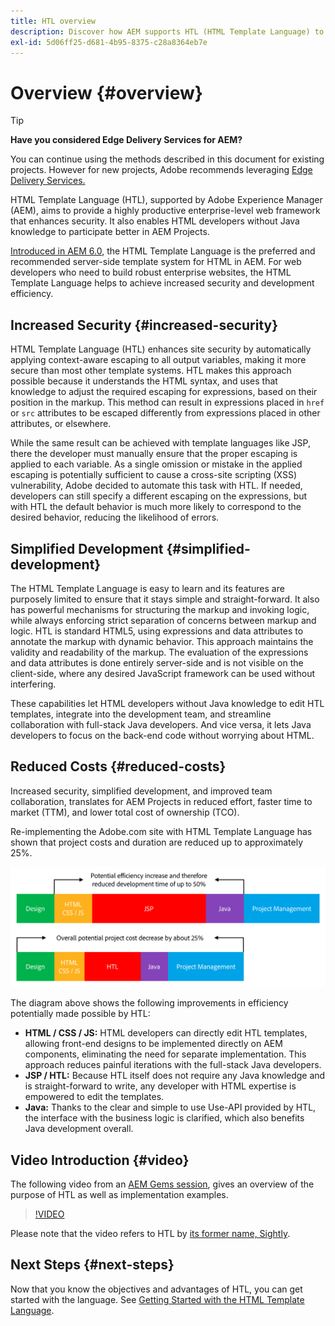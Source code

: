 ```yaml
---
title: HTL overview
description: Discover how AEM supports HTL (HTML Template Language) to provide a productive enterprise-level web framework that enhances security. This framework lets HTML developers without Java knowledge to participate better in AEM Projects.
exl-id: 5d06ff25-d681-4b95-8375-c28a8364eb7e
---
```


# Overview {#overview}

>[!TIP]
>
>**Have you considered Edge Delivery Services for AEM?**
>
>You can continue using the methods described in this document for existing projects. However for new projects, Adobe recommends leveraging [Edge Delivery Services.](https://experienceleague.adobe.com/en/docs/experience-manager-cloud-service/content/edge-delivery/overview)

HTML Template Language (HTL), supported by Adobe Experience Manager (AEM), aims to provide a highly productive enterprise-level web framework that enhances security. It also enables HTML developers without Java knowledge to participate better in AEM Projects.

[Introduced in AEM 6.0](history.md), the HTML Template Language is the preferred and recommended server-side template system for HTML in AEM. For web developers who need to build robust enterprise websites, the HTML Template Language helps to achieve increased security and development efficiency. 

## Increased Security {#increased-security}

HTML Template Language (HTL) enhances site security by automatically applying context-aware escaping to all output variables, making it more secure than most other template systems. HTL makes this approach possible because it understands the HTML syntax, and uses that knowledge to adjust the required escaping for expressions, based on their position in the markup. This method can result in expressions placed in `href` or `src` attributes to be escaped differently from expressions placed in other attributes, or elsewhere.

While the same result can be achieved with template languages like JSP, there the developer must manually ensure that the proper escaping is applied to each variable. As a single omission or mistake in the applied escaping is potentially sufficient to cause a cross-site scripting (XSS) vulnerability, Adobe decided to automate this task with HTL. If needed, developers can still specify a different escaping on the expressions, but with HTL the default behavior is much more likely to correspond to the desired behavior, reducing the likelihood of errors.

## Simplified Development {#simplified-development}

The HTML Template Language is easy to learn and its features are purposely limited to ensure that it stays simple and straight-forward. It also has powerful mechanisms for structuring the markup and invoking logic, while always enforcing strict separation of concerns between markup and logic. HTL is standard HTML5, using expressions and data attributes to annotate the markup with dynamic behavior. This approach maintains the validity and readability of the markup. The evaluation of the expressions and data attributes is done entirely server-side and is not visible on the client-side, where any desired JavaScript framework can be used without interfering.

These capabilities let HTML developers without Java knowledge to edit HTL templates, integrate into the development team, and streamline collaboration with full-stack Java developers. And vice versa, it lets Java developers to focus on the back-end code without worrying about HTML.

## Reduced Costs {#reduced-costs}

Increased security, simplified development, and improved team collaboration, translates for AEM Projects in reduced effort, faster time to market (TTM), and lower total cost of ownership (TCO).

Re-implementing the Adobe.com site with HTML Template Language has shown that project costs and duration are reduced up to approximately 25%.

![Efficiently increase and cost decrease](assets/chlimage_1.png)

The diagram above shows the following improvements in efficiency potentially made possible by HTL:

* **HTML / CSS / JS:** HTML developers can directly edit HTL templates, allowing front-end designs to be implemented directly on AEM components, eliminating the need for separate implementation. This approach reduces painful iterations with the full-stack Java developers.
* **JSP / HTL:** Because HTL itself does not require any Java knowledge and is straight-forward to write, any developer with HTML expertise is empowered to edit the templates.
* **Java:** Thanks to the clear and simple to use Use-API provided by HTL, the interface with the business logic is clarified, which also benefits Java development overall.

## Video Introduction {#video}

The following video from an [AEM Gems session](https://experienceleague.adobe.com/en/docs/events/experience-manager-gems-recordings/gems2014/aem-introduction-to-htl), gives an overview of the purpose of HTL as well as implementation examples.

>[!VIDEO](https://video.tv.adobe.com/v/19504/?quality=9)

Please note that the video refers to HTL by [its former name, Sightly](history.md).

## Next Steps {#next-steps}

Now that you know the objectives and advantages of HTL, you can get started with the language. See [Getting Started with the HTML Template Language](getting-started.md).
